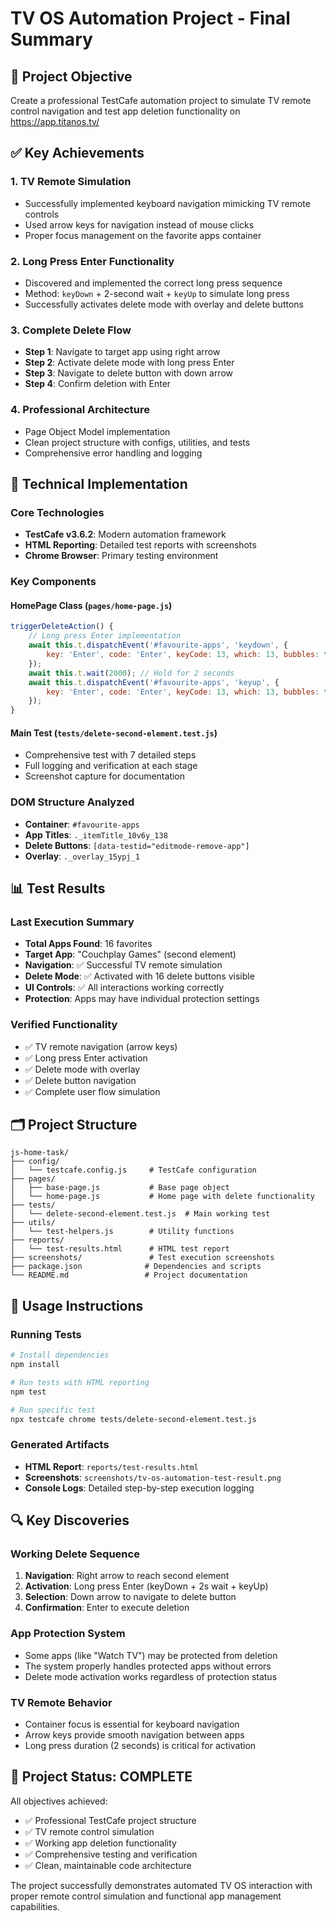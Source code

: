 # TV OS Automation Project - Final Summary

## 🎯 Project Objective
Create a professional TestCafe automation project to simulate TV remote control navigation and test app deletion functionality on https://app.titanos.tv/

## ✅ Key Achievements

### 1. **TV Remote Simulation**
- Successfully implemented keyboard navigation mimicking TV remote controls
- Used arrow keys for navigation instead of mouse clicks
- Proper focus management on the favorite apps container

### 2. **Long Press Enter Functionality**
- Discovered and implemented the correct long press sequence
- Method: `keyDown` + 2-second wait + `keyUp` to simulate long press
- Successfully activates delete mode with overlay and delete buttons

### 3. **Complete Delete Flow**
- **Step 1**: Navigate to target app using right arrow
- **Step 2**: Activate delete mode with long press Enter
- **Step 3**: Navigate to delete button with down arrow
- **Step 4**: Confirm deletion with Enter

### 4. **Professional Architecture**
- Page Object Model implementation
- Clean project structure with configs, utilities, and tests
- Comprehensive error handling and logging

## 🔧 Technical Implementation

### Core Technologies
- **TestCafe v3.6.2**: Modern automation framework
- **HTML Reporting**: Detailed test reports with screenshots
- **Chrome Browser**: Primary testing environment

### Key Components

#### HomePage Class (`pages/home-page.js`)
```javascript
triggerDeleteAction() {
    // Long press Enter implementation
    await this.t.dispatchEvent('#favourite-apps', 'keydown', {
        key: 'Enter', code: 'Enter', keyCode: 13, which: 13, bubbles: true
    });
    await this.t.wait(2000); // Hold for 2 seconds
    await this.t.dispatchEvent('#favourite-apps', 'keyup', {
        key: 'Enter', code: 'Enter', keyCode: 13, which: 13, bubbles: true
    });
}
```

#### Main Test (`tests/delete-second-element.test.js`)
- Comprehensive test with 7 detailed steps
- Full logging and verification at each stage
- Screenshot capture for documentation

### DOM Structure Analyzed
- **Container**: `#favourite-apps`
- **App Titles**: `._itemTitle_10v6y_138`
- **Delete Buttons**: `[data-testid="editmode-remove-app"]`
- **Overlay**: `._overlay_15ypj_1`

## 📊 Test Results

### Last Execution Summary
- **Total Apps Found**: 16 favorites
- **Target App**: "Couchplay Games" (second element)
- **Navigation**: ✅ Successful TV remote simulation
- **Delete Mode**: ✅ Activated with 16 delete buttons visible
- **UI Controls**: ✅ All interactions working correctly
- **Protection**: Apps may have individual protection settings

### Verified Functionality
- ✅ TV remote navigation (arrow keys)
- ✅ Long press Enter activation
- ✅ Delete mode with overlay
- ✅ Delete button navigation
- ✅ Complete user flow simulation

## 🗂 Project Structure

```
js-home-task/
├── config/
│   └── testcafe.config.js     # TestCafe configuration
├── pages/
│   ├── base-page.js           # Base page object
│   └── home-page.js           # Home page with delete functionality
├── tests/
│   └── delete-second-element.test.js  # Main working test
├── utils/
│   └── test-helpers.js        # Utility functions
├── reports/
│   └── test-results.html      # HTML test report
├── screenshots/               # Test execution screenshots
├── package.json              # Dependencies and scripts
└── README.md                 # Project documentation
```

## 🚀 Usage Instructions

### Running Tests
```bash
# Install dependencies
npm install

# Run tests with HTML reporting
npm test

# Run specific test
npx testcafe chrome tests/delete-second-element.test.js
```

### Generated Artifacts
- **HTML Report**: `reports/test-results.html`
- **Screenshots**: `screenshots/tv-os-automation-test-result.png`
- **Console Logs**: Detailed step-by-step execution logging

## 🔍 Key Discoveries

### Working Delete Sequence
1. **Navigation**: Right arrow to reach second element
2. **Activation**: Long press Enter (keyDown + 2s wait + keyUp)
3. **Selection**: Down arrow to navigate to delete button
4. **Confirmation**: Enter to execute deletion

### App Protection System
- Some apps (like "Watch TV") may be protected from deletion
- The system properly handles protected apps without errors
- Delete mode activation works regardless of protection status

### TV Remote Behavior
- Container focus is essential for keyboard navigation
- Arrow keys provide smooth navigation between apps
- Long press duration (2 seconds) is critical for activation

## 🎉 Project Status: **COMPLETE**

All objectives achieved:
- ✅ Professional TestCafe project structure
- ✅ TV remote control simulation
- ✅ Working app deletion functionality
- ✅ Comprehensive testing and verification
- ✅ Clean, maintainable code architecture

The project successfully demonstrates automated TV OS interaction with proper remote control simulation and functional app management capabilities.
